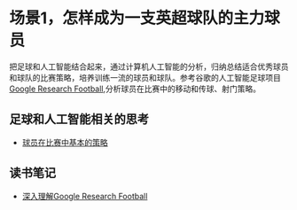# 场景1，怎样成为一支英超球队的主力球员
把足球和人工智能结合起来，通过计算机人工智能的分析，归纳总结适合优秀球员和球队的比赛策略，培养训练一流的球员和球队。参考谷歌的人工智能足球项目[Google Research Football](https://github.com/google-research/football),分析球员在比赛中的移动和传球、射门策略。

## 足球和人工智能相关的思考

* [球员在比赛中基本的策略](https://github.com/Jackgzhuang/blog/issues/2)



## 读书笔记

* [深入理解Google Research Football](https://github.com/Jackgzhuang/blog/issues/1)

